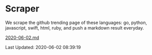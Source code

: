 # Scraper

We scrape the github trending page of these languages: go, python, javascript, swift, html, ruby, and push a markdown result everyday.

[2020-06-02.md](https://github.com/henson/Scraper/blob/master/2020-06-02.md)

Last Updated: 2020-06-02 08:39:19